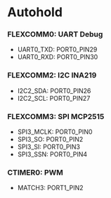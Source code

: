 # Autohold

### FLEXCOMM0: UART Debug
- UART0_TXD: PORT0_PIN29
- UART0_RXD: PORT0_PIN30

### FLEXCOMM2: I2C INA219
- I2C2_SDA: PORT0_PIN26
- I2C2_SCL: PORT0_PIN27

### FLEXCOMM3: SPI MCP2515
- SPI3_MCLK: PORT0_PIN0
- SPI3_SO: PORT0_PIN2
- SPI3_SI: PORT0_PIN3
- SPI3_SSN:  PORT0_PIN4

### CTIMER0: PWM
- MATCH3: PORT1_PIN2